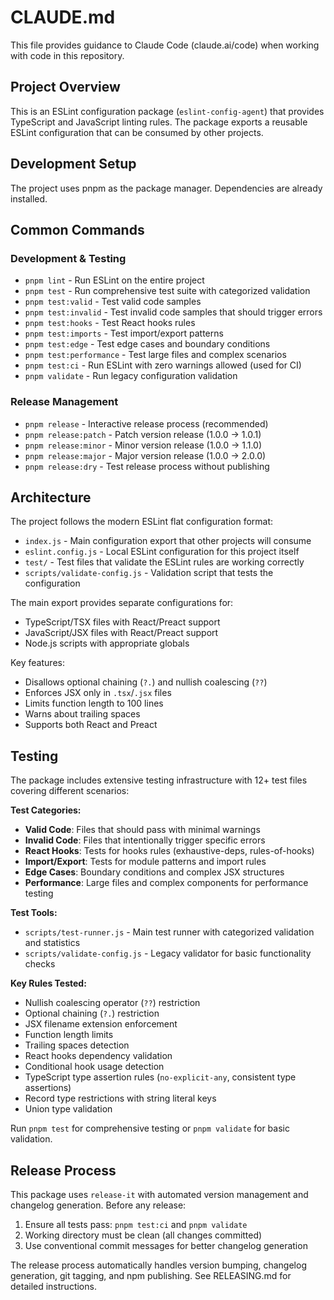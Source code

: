 # CLAUDE.md

This file provides guidance to Claude Code (claude.ai/code) when working with code in this repository.

## Project Overview

This is an ESLint configuration package (`eslint-config-agent`) that provides TypeScript and JavaScript linting rules. The package exports a reusable ESLint configuration that can be consumed by other projects.

## Development Setup

The project uses pnpm as the package manager. Dependencies are already installed.

## Common Commands

### Development & Testing
- `pnpm lint` - Run ESLint on the entire project
- `pnpm test` - Run comprehensive test suite with categorized validation  
- `pnpm test:valid` - Test valid code samples
- `pnpm test:invalid` - Test invalid code samples that should trigger errors
- `pnpm test:hooks` - Test React hooks rules
- `pnpm test:imports` - Test import/export patterns  
- `pnpm test:edge` - Test edge cases and boundary conditions
- `pnpm test:performance` - Test large files and complex scenarios
- `pnpm test:ci` - Run ESLint with zero warnings allowed (used for CI)
- `pnpm validate` - Run legacy configuration validation

### Release Management
- `pnpm release` - Interactive release process (recommended)
- `pnpm release:patch` - Patch version release (1.0.0 → 1.0.1)
- `pnpm release:minor` - Minor version release (1.0.0 → 1.1.0) 
- `pnpm release:major` - Major version release (1.0.0 → 2.0.0)
- `pnpm release:dry` - Test release process without publishing

## Architecture

The project follows the modern ESLint flat configuration format:

- `index.js` - Main configuration export that other projects will consume
- `eslint.config.js` - Local ESLint configuration for this project itself  
- `test/` - Test files that validate the ESLint rules are working correctly
- `scripts/validate-config.js` - Validation script that tests the configuration

The main export provides separate configurations for:
- TypeScript/TSX files with React/Preact support
- JavaScript/JSX files with React/Preact support  
- Node.js scripts with appropriate globals

Key features:
- Disallows optional chaining (`?.`) and nullish coalescing (`??`)
- Enforces JSX only in `.tsx`/`.jsx` files
- Limits function length to 100 lines
- Warns about trailing spaces
- Supports both React and Preact

## Testing

The package includes extensive testing infrastructure with 12+ test files covering different scenarios:

**Test Categories:**
- **Valid Code**: Files that should pass with minimal warnings
- **Invalid Code**: Files that intentionally trigger specific errors  
- **React Hooks**: Tests for hooks rules (exhaustive-deps, rules-of-hooks)
- **Import/Export**: Tests for module patterns and import rules
- **Edge Cases**: Boundary conditions and complex JSX structures
- **Performance**: Large files and complex components for performance testing

**Test Tools:**
- `scripts/test-runner.js` - Main test runner with categorized validation and statistics
- `scripts/validate-config.js` - Legacy validator for basic functionality checks

**Key Rules Tested:**
- Nullish coalescing operator (`??`) restriction
- Optional chaining (`?.`) restriction  
- JSX filename extension enforcement
- Function length limits
- Trailing spaces detection
- React hooks dependency validation
- Conditional hook usage detection
- TypeScript type assertion rules (`no-explicit-any`, consistent type assertions)
- Record type restrictions with string literal keys
- Union type validation

Run `pnpm test` for comprehensive testing or `pnpm validate` for basic validation.

## Release Process

This package uses `release-it` with automated version management and changelog generation. Before any release:

1. Ensure all tests pass: `pnpm test:ci` and `pnpm validate` 
2. Working directory must be clean (all changes committed)
3. Use conventional commit messages for better changelog generation

The release process automatically handles version bumping, changelog generation, git tagging, and npm publishing. See RELEASING.md for detailed instructions.